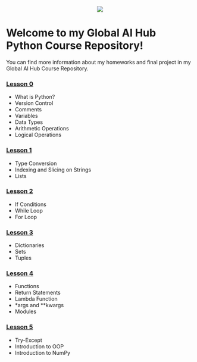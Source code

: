 <div align="center">
  <img src="https://github.com/globalaihub/introduction-to-machine-learning/blob/main/Decision%20Trees/img/logo.png">
</div>

# Welcome to my Global AI Hub Python Course Repository!

You can find more information about my homeworks and final project in my Global AI Hub Course Repository.


### [Lesson 0](https://github.com/globalaihub/introduction-to-python/blob/master/Day0.ipynb)
- What is Python?
- Version Control
- Comments
- Variables
- Data Types
- Arithmetic Operations
- Logical Operations

### [Lesson 1](https://github.com/globalaihub/introduction-to-python/blob/master/Day1.ipynb)
- Type Conversion
- Indexing and Slicing on Strings
- Lists

### [Lesson 2](https://github.com/globalaihub/introduction-to-python/blob/master/Day2.ipynb)
- If Conditions
- While Loop
- For Loop

### [Lesson 3](https://github.com/globalaihub/introduction-to-python/blob/master/Day3.ipynb)
- Dictionaries
- Sets
- Tuples

### [Lesson 4](https://github.com/globalaihub/introduction-to-python/blob/master/Day4.ipynb)
- Functions
- Return Statements
- Lambda Function
- *args and **kwargs
- Modules


### [Lesson 5](https://github.com/globalaihub/introduction-to-python/blob/master/Day5.ipynb)
- Try-Except
- Introduction to OOP
- Introduction to NumPy


